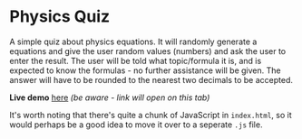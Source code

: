 # Physics Quiz
A simple quiz about physics equations. It will randomly generate a equations and give the user random values (numbers) and ask the user to enter the result. The user will be told what topic/formula it is, and is expected to know the formulas - no further assistance will be given. The answer will have to be rounded to the nearest two decimals to be accepted. 

**Live demo** [here](https://Physics-Quiz-Mixed.gaborscholler.repl.co) _(be aware - link will open on this tab)_

It's worth noting that there's quite a chunk of JavaScript in `index.html`, so it would perhaps be a good idea to move it over to a seperate `.js` file.  
